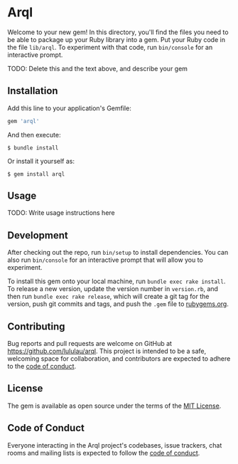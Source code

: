 # Arql

Welcome to your new gem! In this directory, you'll find the files you need to be able to package up your Ruby library into a gem. Put your Ruby code in the file `lib/arql`. To experiment with that code, run `bin/console` for an interactive prompt.

TODO: Delete this and the text above, and describe your gem

## Installation

Add this line to your application's Gemfile:

```ruby
gem 'arql'
```

And then execute:

    $ bundle install

Or install it yourself as:

    $ gem install arql

## Usage

TODO: Write usage instructions here

## Development

After checking out the repo, run `bin/setup` to install dependencies. You can also run `bin/console` for an interactive prompt that will allow you to experiment.

To install this gem onto your local machine, run `bundle exec rake install`. To release a new version, update the version number in `version.rb`, and then run `bundle exec rake release`, which will create a git tag for the version, push git commits and tags, and push the `.gem` file to [rubygems.org](https://rubygems.org).

## Contributing

Bug reports and pull requests are welcome on GitHub at https://github.com/lululau/arql. This project is intended to be a safe, welcoming space for collaboration, and contributors are expected to adhere to the [code of conduct](https://github.com/lululau/arql/blob/master/CODE_OF_CONDUCT.md).


## License

The gem is available as open source under the terms of the [MIT License](https://opensource.org/licenses/MIT).

## Code of Conduct

Everyone interacting in the Arql project's codebases, issue trackers, chat rooms and mailing lists is expected to follow the [code of conduct](https://github.com/lululau/arql/blob/master/CODE_OF_CONDUCT.md).

